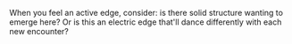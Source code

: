 When you feel an active edge, consider: is there solid structure wanting to emerge here? Or is this an electric edge that'll dance differently with each new encounter?
